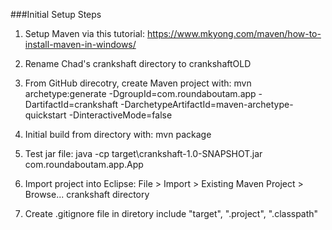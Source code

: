 
###Initial Setup Steps

1. Setup Maven via this tutorial: https://www.mkyong.com/maven/how-to-install-maven-in-windows/

2. Rename Chad's crankshaft directory to crankshaftOLD

3. From GitHub direcotry, create Maven project with:
	mvn archetype:generate -DgroupId=com.roundaboutam.app -DartifactId=crankshaft -DarchetypeArtifactId=maven-archetype-quickstart -DinteractiveMode=false

4. Initial build from directory with: 	mvn package

5. Test jar file: java -cp target\crankshaft-1.0-SNAPSHOT.jar com.roundaboutam.app.App

6. Import project into Eclipse: File > Import > Existing Maven Project > Browse... crankshaft directory

7. Create .gitignore file in diretory include "target", ".project", ".classpath"

